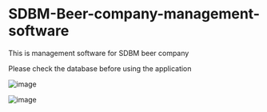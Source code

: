 # SDBM-Beer-company-management-software

This is management software for SDBM beer company

Please check the database before using the application

![image](https://github.com/LOTOTRUONG/SDBM-Beer-company-management-software/assets/146346676/6dea9676-9243-48fb-ab2c-07d2e2f8aada)

![image](https://github.com/LOTOTRUONG/SDBM-Beer-company-management-software/assets/146346676/22d7d850-ff44-48e5-a31e-de1f4afd404a)


